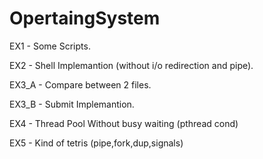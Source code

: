 # OpertaingSystem

EX1 - Some Scripts.

EX2 - Shell Implemantion (without i/o redirection and pipe).

EX3_A - Compare between 2 files.

EX3_B - Submit Implemantion.

EX4 - Thread Pool Without busy waiting (pthread cond)

EX5 - Kind of tetris (pipe,fork,dup,signals)
